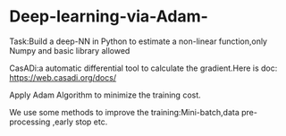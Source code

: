 # Deep-learning-via-Adam-

Task:Build a deep-NN in Python to estimate a non-linear function,only Numpy and basic library allowed

CasADi:a automatic differential tool to calculate the gradient.Here is doc: https://web.casadi.org/docs/

Apply Adam Algorithm to minimize the training cost.

We use some methods to improve the training:Mini-batch,data pre-processing ,early stop etc.
